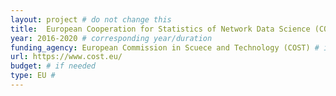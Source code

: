 ```yaml
---
layout: project # do not change this
title: 	European Cooperation for Statistics of Network Data Science (COSTNET)	# title of the project
year: 2016-2020	# corresponding year/duration
funding_agency: European Commission in Scuece and Technology (COST) # if needed
url: https://www.cost.eu/
budget: # if needed
type: EU #
---
```


